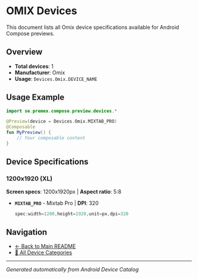 # OMIX Devices

This document lists all Omix device specifications available for Android Compose previews.

## Overview

- **Total devices**: 1
- **Manufacturer**: Omix
- **Usage**: `Devices.Omix.DEVICE_NAME`

## Usage Example

```kotlin
import se.premex.compose.preview.devices.*

@Preview(device = Devices.Omix.MIXTAB_PRO)
@Composable
fun MyPreview() {
    // Your composable content
}
```

## Device Specifications

### 1200x1920 (XL)

**Screen specs**: 1200x1920px | **Aspect ratio**: 5:8

- **`MIXTAB_PRO`** - Mixtab Pro | **DPI**: 320
  ```kotlin
  spec:width=1200,height=1920,unit=px,dpi=320
  ```

## Navigation

- [← Back to Main README](../../README.md)
- [📱 All Device Categories](../README.md)

---
*Generated automatically from Android Device Catalog*
